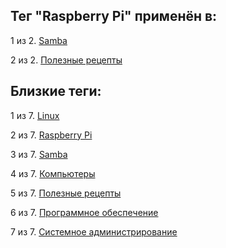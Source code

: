 ## Тег "Raspberry Pi" применён в:

1 из 2. [Samba](../Компьютеры%20и%20софт/Linux/Samba.md)

2 из 2. [Полезные рецепты](../Компьютеры%20и%20софт/Raspberry%20Pi/Полезные%20рецепты%20Raspberry%20Pi.md)

## Близкие теги:

1 из 7. [Linux](./Linux.md)

2 из 7. [Raspberry Pi](./Raspberry%20Pi.md)

3 из 7. [Samba](./Samba.md)

4 из 7. [Компьютеры](./Компьютеры.md)

5 из 7. [Полезные рецепты](./Полезные%20рецепты.md)

6 из 7. [Программное обеспечение](./Программное%20обеспечение.md)

7 из 7. [Системное администрирование](./Системное%20администрирование.md)

